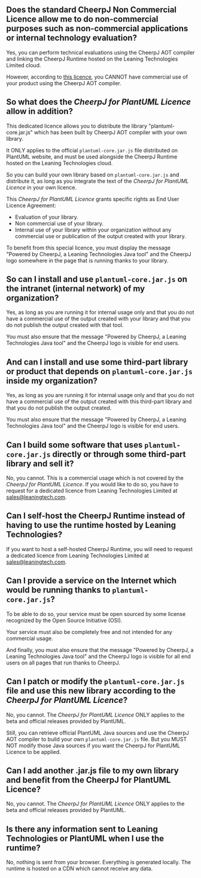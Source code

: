 ## Does the standard CheerpJ Non Commercial Licence allow me to do non-commercial purposes such as non-commercial applications or internal technology evaluation?

Yes, you can perform technical evaluations using the CheerpJ AOT compiler and linking the
CheerpJ Runtime hosted on the Leaning Technologies Limited cloud.

However, according to [this licence](https://leaningtech.com/cheerpj-non-commercial-licence/), you CANNOT have commercial use of your product
using the CheerpJ AOT compiler.

## So what does the *CheerpJ for PlantUML Licence* allow in addition?

This dedicated licence allows you to distribute the library "plantuml-core.jar.js" which has
been built by CheerpJ AOT compiler with your own library.

It ONLY applies to the official `plantuml-core.jar.js` file distributed on PlantUML website, and
must be used alongside the CheerpJ Runtime hosted on the Leaning Technologies cloud.

So you can build your own library based on `plantuml-core.jar.js` and distribute it, as long as
you integrate the text of the *CheerpJ for PlantUML Licence* in your own licence.

This *CheerpJ for PlantUML Licence* grants specific rights as End User Licence Agreement:

* Evaluation of your library.
* Non commercial use of your library.
* Internal use of your library within your organization without any commercial use or publication of the output created with your library.

To benefit from this special licence, you must display the message "Powered by CheerpJ, a Leaning Technologies Java tool" and the CheerpJ logo somewhere in the page that is running thanks to your library.

## So can I install and use `plantuml-core.jar.js` on the intranet (internal network) of my organization?

Yes, as long as you are running it for internal usage only and that you do not have a
commercial use of the output created with your library and that you do not publish the output
created with that tool.

You must also ensure that the message "Powered by CheerpJ, a Leaning Technologies Java tool" and the CheerpJ logo is visible for end users.

## And can I install and use some third-part library or product that depends on `plantuml-core.jar.js` inside my organization?

Yes, as long as you are running it for internal usage only and that you do not have a
commercial use of the output created with this third-part library and that you do not publish
the output created.

You must also ensure that the message "Powered by CheerpJ, a Leaning Technologies Java tool" and the CheerpJ logo is visible for end users.


## Can I build some software that uses `plantuml-core.jar.js` directly or through some third-part library and sell it?

No, you cannot. This is a commercial usage which is not covered by the *CheerpJ for PlantUML Licence*. If you would like to do so, you have to request for a dedicated licence from Leaning Technologies Limited at [sales@leaningtech.com](mailto:sales@leaningtech.com).


## Can I self-host the CheerpJ Runtime instead of having to use the runtime hosted by Leaning Technologies?

If you want to host a self-hosted CheerpJ Runtime, you will need to request a dedicated licence from Leaning Technologies Limited at [sales@leaningtech.com](mailto:sales@leaningtech.com).


## Can I provide a service on the Internet which would be running thanks to `plantuml-core.jar.js`?

To be able to do so, your service must be open sourced by some license recognized by the
Open Source Initiative (OSI).

Your service must also be completely free and not intended for any commercial usage.

And finally, you must also ensure that the message "Powered by CheerpJ, a Leaning Technologies Java tool" and the CheerpJ logo is visible for all end users on all pages that run thanks to CheerpJ.


## Can I patch or modify the `plantuml-core.jar.js` file and use this new library according to the *CheerpJ for PlantUML Licence*?

No, you cannot. The *CheerpJ for PlantUML Licence* ONLY applies to the beta and official releases provided by PlantUML.

Still, you can retrieve official PlantUML Java sources and use the CheerpJ AOT compiler to build your own `plantuml-core.jar.js` file. But you MUST NOT modify those Java sources if you want the CheerpJ for PlantUML Licence to be applied.


## Can I add another .jar.js file to my own library and benefit from the CheerpJ for PlantUML Licence?

No, you cannot. The *CheerpJ for PlantUML Licence* ONLY applies to the beta and official releases provided by PlantUML.

## Is there any information sent to Leaning Technologies or PlantUML when I use the runtime?

No, nothing is sent from your browser. Everything is generated locally. The runtime is hosted on a CDN which cannot receive any data.


